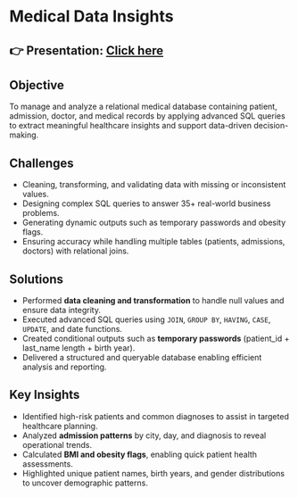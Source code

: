 #  Medical Data Insights

## 👉 Presentation:  [Click here](https://docs.google.com/presentation/d/1u2sXCU-TLDSJuOLm4DyB40Uy5QjVp6MY/edit?usp=sharing&ouid=103788531059793905565&rtpof=true&sd=true)
 
## Objective
To manage and analyze a relational medical database containing patient, admission, doctor, and medical records by applying advanced SQL queries to extract meaningful healthcare insights and support data-driven decision-making.

## Challenges
- Cleaning, transforming, and validating data with missing or inconsistent values.  
- Designing complex SQL queries to answer 35+ real-world business problems.  
- Generating dynamic outputs such as temporary passwords and obesity flags.  
- Ensuring accuracy while handling multiple tables (patients, admissions, doctors) with relational joins.

## Solutions
- Performed **data cleaning and transformation** to handle null values and ensure data integrity.  
- Executed advanced SQL queries using `JOIN`, `GROUP BY`, `HAVING`, `CASE`, `UPDATE`, and date functions.  
- Created conditional outputs such as **temporary passwords** (patient_id + last_name length + birth year).  
- Delivered a structured and queryable database enabling efficient analysis and reporting.

##  Key Insights
- Identified high-risk patients and common diagnoses to assist in targeted healthcare planning.  
- Analyzed **admission patterns** by city, day, and diagnosis to reveal operational trends.  
- Calculated **BMI and obesity flags**, enabling quick patient health assessments.  
- Highlighted unique patient names, birth years, and gender distributions to uncover demographic patterns.


